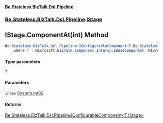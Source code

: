 #### [Be.Stateless.BizTalk.Dsl.Pipeline](README.md 'README')
### [Be.Stateless.BizTalk.Dsl.Pipeline](Be.Stateless.BizTalk.Dsl.Pipeline.md 'Be.Stateless.BizTalk.Dsl.Pipeline').[IStage](IStage.md 'Be.Stateless.BizTalk.Dsl.Pipeline.IStage')

## IStage.ComponentAt<T>(int) Method

```csharp
Be.Stateless.BizTalk.Dsl.Pipeline.IConfigurableComponent<T,Be.Stateless.BizTalk.Dsl.Pipeline.IStage> ComponentAt<T>(int index)
    where T : Microsoft.BizTalk.Component.Interop.IBaseComponent, Microsoft.BizTalk.Component.Interop.IPersistPropertyBag;
```
#### Type parameters

<a name='Be.Stateless.BizTalk.Dsl.Pipeline.IStage.ComponentAt_T_(int).T'></a>

`T`
#### Parameters

<a name='Be.Stateless.BizTalk.Dsl.Pipeline.IStage.ComponentAt_T_(int).index'></a>

`index` [System.Int32](https://docs.microsoft.com/en-us/dotnet/api/System.Int32 'System.Int32')

#### Returns
[Be.Stateless.BizTalk.Dsl.Pipeline.IConfigurableComponent&lt;](IConfigurableComponent_T,TScope_.md 'Be.Stateless.BizTalk.Dsl.Pipeline.IConfigurableComponent<T,TScope>')[T](IStage.ComponentAt_T_(int).md#Be.Stateless.BizTalk.Dsl.Pipeline.IStage.ComponentAt_T_(int).T 'Be.Stateless.BizTalk.Dsl.Pipeline.IStage.ComponentAt<T>(int).T')[,](IConfigurableComponent_T,TScope_.md 'Be.Stateless.BizTalk.Dsl.Pipeline.IConfigurableComponent<T,TScope>')[IStage](IStage.md 'Be.Stateless.BizTalk.Dsl.Pipeline.IStage')[&gt;](IConfigurableComponent_T,TScope_.md 'Be.Stateless.BizTalk.Dsl.Pipeline.IConfigurableComponent<T,TScope>')
